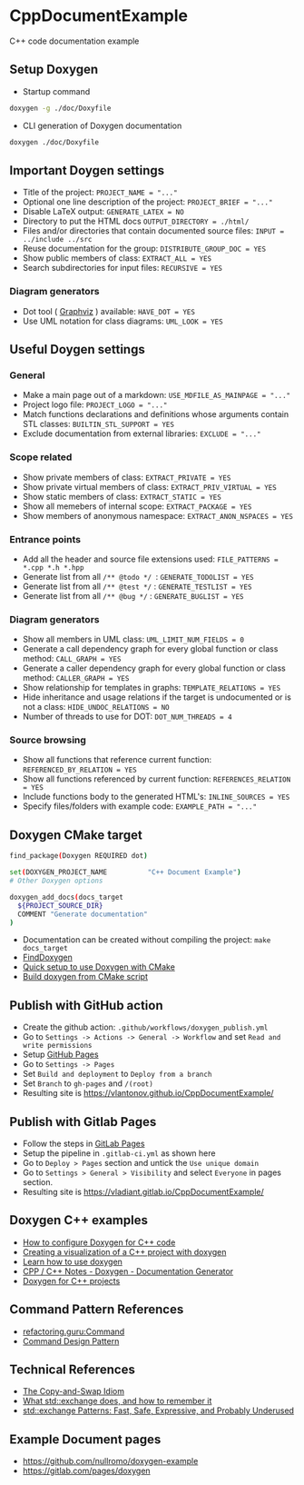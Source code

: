 # CppDocumentExample
C++ code documentation example

## Setup Doxygen
* Startup command
```bash
doxygen -g ./doc/Doxyfile
```
* CLI generation of Doxygen documentation
```bash
doxygen ./doc/Doxyfile
```

## Important Doygen settings

* Title of the project: `PROJECT_NAME = "..."`
* Optional one line description of the project: `PROJECT_BRIEF = "..."`
* Disable LaTeX output: `GENERATE_LATEX = NO`
* Directory to put the HTML docs `OUTPUT_DIRECTORY = ./html/`
* Files and/or directories that contain documented source files: `INPUT = ../include ../src`
* Reuse documentation for the group: `DISTRIBUTE_GROUP_DOC = YES`
* Show public members of class: `EXTRACT_ALL = YES`
* Search subdirectories for input files: `RECURSIVE = YES`

### Diagram generators
* Dot tool ( [Graphviz](https://graphviz.org/) ) available: `HAVE_DOT = YES`
* Use UML notation for class diagrams: `UML_LOOK = YES`

## Useful Doygen settings

### General
* Make a main page out of a markdown: `USE_MDFILE_AS_MAINPAGE = "..."`
* Project logo file: `PROJECT_LOGO = "..."`
* Match functions declarations and definitions whose arguments contain STL classes: `BUILTIN_STL_SUPPORT = YES`
* Exclude documentation from external libraries: `EXCLUDE = "..."`

### Scope related
* Show private members of class: `EXTRACT_PRIVATE = YES`
* Show private virtual members of class: `EXTRACT_PRIV_VIRTUAL = YES`
* Show static members of class: `EXTRACT_STATIC = YES`
* Show all memebers of internal scope: `EXTRACT_PACKAGE = YES`
* Show members of anonymous namespace: `EXTRACT_ANON_NSPACES = YES`

### Entrance points
* Add all the header and source file extensions used: `FILE_PATTERNS = *.cpp *.h *.hpp`
* Generate list from all `/** @todo */ `: `GENERATE_TODOLIST = YES`
* Generate list from all `/** @test */` : `GENERATE_TESTLIST = YES`
* Generate list from all `/** @bug */` : `GENERATE_BUGLIST = YES`

### Diagram generators
* Show all members in UML class: `UML_LIMIT_NUM_FIELDS = 0`
* Generate a call dependency graph for every global function or class method: `CALL_GRAPH = YES`
* Generate a caller dependency graph for every global function or class method: `CALLER_GRAPH = YES`
* Show relationship for templates in graphs: `TEMPLATE_RELATIONS = YES`
* Hide inheritance and usage relations if the target is undocumented or is not a class: `HIDE_UNDOC_RELATIONS = NO`
* Number of threads to use for DOT: `DOT_NUM_THREADS = 4`

### Source browsing
* Show all functions that reference current function: `REFERENCED_BY_RELATION = YES`
* Show all functions referenced by current function: `REFERENCES_RELATION = YES`
* Include functions body to the generated HTML's: `INLINE_SOURCES = YES`
* Specify files/folders with example code: `EXAMPLE_PATH = "..."`

## Doxygen CMake target
```bash
find_package(Doxygen REQUIRED dot)

set(DOXYGEN_PROJECT_NAME          "C++ Document Example")
# Other Doxygen options

doxygen_add_docs(docs_target
  ${PROJECT_SOURCE_DIR}
  COMMENT "Generate documentation"
)
```
* Documentation can be created without compiling the project: `make docs_target`
* [FindDoxygen](https://cmake.org/cmake/help/v3.20/module/FindDoxygen.html)
* [Quick setup to use Doxygen with CMake](https://vicrucann.github.io/tutorials/quick-cmake-doxygen/)
* [Build doxygen from CMake script](https://stackoverflow.com/questions/34878276/build-doxygen-from-cmake-script)

## Publish with GitHub action
* Create the github action: `.github/workflows/doxygen_publish.yml`
* Go to `Settings -> Actions -> General -> Workflow` and set `Read and write permissions`
* Setup [GitHub Pages](https://docs.github.com/en/pages/quickstart)
* Go to `Settings -> Pages`
* Set `Build and deployment` to `Deploy from a branch`
* Set `Branch` to `gh-pages` and `/(root)`
* Resulting site is <https://vlantonov.github.io/CppDocumentExample/>

## Publish with Gitlab Pages
* Follow the steps in [GitLab Pages](https://docs.gitlab.com/ee/user/project/pages/)
* Setup the pipeline in `.gitlab-ci.yml` as shown here
* Go to `Deploy > Pages` section and untick the `Use unique domain`
* Go to `Settings > General > Visibility` and select `Everyone` in pages section.
* Resulting site is <https://vladiant.gitlab.io/CppDocumentExample/>

## Doxygen C++ examples
* [How to configure Doxygen for C++ code](https://codeyarns.com/tech/2014-06-18-how-to-configure-doxygen-for-c-code.html#gsc.tab=0)
* [Creating a visualization of a C++ project with doxygen](http://web.evolbio.mpg.de/~boettcher//other/2016/creating_source_graph.html)
* [Learn how to use doxygen](http://www.whatimade.today/learn-how-to-use-doxygen/)
* [CPP / C++ Notes - Doxygen - Documentation Generator](https://caiorss.github.io/C-Cpp-Notes/Doxygen-documentation.html)
* [Doxygen for C++ projects](https://www.codementor.io/@sisco0/doxygen-for-c-projects-15o4chhkad)

## Command Pattern References
* [refactoring.guru:Command](https://refactoring.guru/design-patterns/command/)
* [Command Design Pattern](https://sourcemaking.com/design_patterns/command)

## Technical References
* [The Copy-and-Swap Idiom](https://www.modernescpp.com/index.php/the-copy-and-swap-idiom/)
* [What std::exchange does, and how to remember it](https://www.fluentcpp.com/2020/09/18/what-stdexchange-does-and-how-to-remember-it/)
* [std::exchange Patterns: Fast, Safe, Expressive, and Probably Underused](https://www.fluentcpp.com/2020/09/25/stdexchange-patterns-fast-safe-expressive-and-probably-underused/)

## Example Document pages
* <https://github.com/nullromo/doxygen-example>
* <https://gitlab.com/pages/doxygen>
